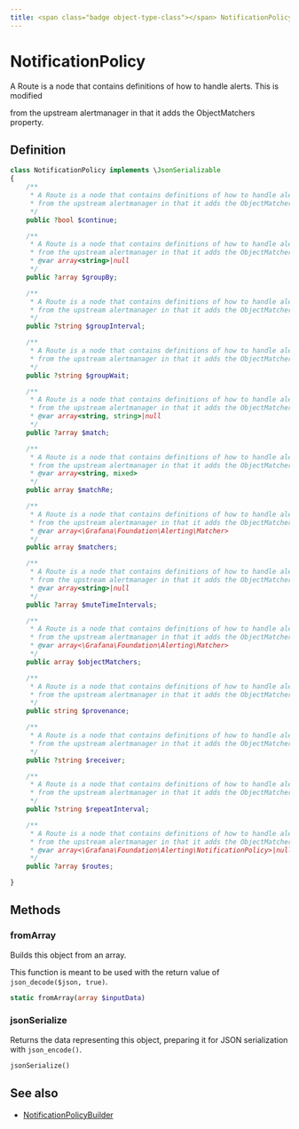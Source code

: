 ```yaml
---
title: <span class="badge object-type-class"></span> NotificationPolicy
---
```

# <span class="badge object-type-class"></span> NotificationPolicy

A Route is a node that contains definitions of how to handle alerts. This is modified

from the upstream alertmanager in that it adds the ObjectMatchers property.

## Definition

```php
class NotificationPolicy implements \JsonSerializable
{
    /**
     * A Route is a node that contains definitions of how to handle alerts. This is modified
     * from the upstream alertmanager in that it adds the ObjectMatchers property.
     */
    public ?bool $continue;

    /**
     * A Route is a node that contains definitions of how to handle alerts. This is modified
     * from the upstream alertmanager in that it adds the ObjectMatchers property.
     * @var array<string>|null
     */
    public ?array $groupBy;

    /**
     * A Route is a node that contains definitions of how to handle alerts. This is modified
     * from the upstream alertmanager in that it adds the ObjectMatchers property.
     */
    public ?string $groupInterval;

    /**
     * A Route is a node that contains definitions of how to handle alerts. This is modified
     * from the upstream alertmanager in that it adds the ObjectMatchers property.
     */
    public ?string $groupWait;

    /**
     * A Route is a node that contains definitions of how to handle alerts. This is modified
     * from the upstream alertmanager in that it adds the ObjectMatchers property.
     * @var array<string, string>|null
     */
    public ?array $match;

    /**
     * A Route is a node that contains definitions of how to handle alerts. This is modified
     * from the upstream alertmanager in that it adds the ObjectMatchers property.
     * @var array<string, mixed>
     */
    public array $matchRe;

    /**
     * A Route is a node that contains definitions of how to handle alerts. This is modified
     * from the upstream alertmanager in that it adds the ObjectMatchers property.
     * @var array<\Grafana\Foundation\Alerting\Matcher>
     */
    public array $matchers;

    /**
     * A Route is a node that contains definitions of how to handle alerts. This is modified
     * from the upstream alertmanager in that it adds the ObjectMatchers property.
     * @var array<string>|null
     */
    public ?array $muteTimeIntervals;

    /**
     * A Route is a node that contains definitions of how to handle alerts. This is modified
     * from the upstream alertmanager in that it adds the ObjectMatchers property.
     * @var array<\Grafana\Foundation\Alerting\Matcher>
     */
    public array $objectMatchers;

    /**
     * A Route is a node that contains definitions of how to handle alerts. This is modified
     * from the upstream alertmanager in that it adds the ObjectMatchers property.
     */
    public string $provenance;

    /**
     * A Route is a node that contains definitions of how to handle alerts. This is modified
     * from the upstream alertmanager in that it adds the ObjectMatchers property.
     */
    public ?string $receiver;

    /**
     * A Route is a node that contains definitions of how to handle alerts. This is modified
     * from the upstream alertmanager in that it adds the ObjectMatchers property.
     */
    public ?string $repeatInterval;

    /**
     * A Route is a node that contains definitions of how to handle alerts. This is modified
     * from the upstream alertmanager in that it adds the ObjectMatchers property.
     * @var array<\Grafana\Foundation\Alerting\NotificationPolicy>|null
     */
    public ?array $routes;

}
```
## Methods

### <span class="badge object-method"></span> fromArray

Builds this object from an array.

This function is meant to be used with the return value of `json_decode($json, true)`.

```php
static fromArray(array $inputData)
```

### <span class="badge object-method"></span> jsonSerialize

Returns the data representing this object, preparing it for JSON serialization with `json_encode()`.

```php
jsonSerialize()
```

## See also

 * <span class="badge builder"></span> [NotificationPolicyBuilder](./builder-NotificationPolicyBuilder.md)
